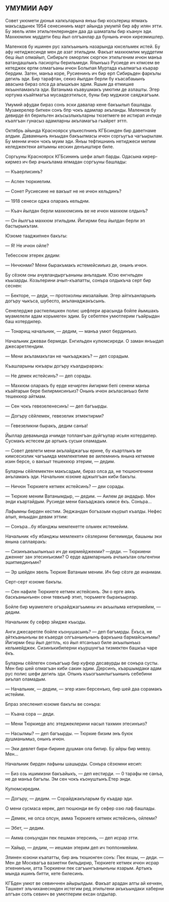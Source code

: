 ## УМУМИИ АФУ

Совет укюмети дюнья халкъларына янъы бир косьтериш япмакъ макъсадынек 1954 сенесининъ март айында умумпй бир афу илян этти.
Бу эвель илян этильгенлеринден даа да шаматалы бир къанун эди.
Махкюмлик муддети беш йыл олгъанлар да бунынъ ичюн киреэмишлер.

Маленков бу ишинен рус халкъынынъ назарында юксельмек истей.
Бу афу нетиджесинде мен де азат этильдим.
Факъат махкюмлик муддетим беш йыл олмайып, Сибирьге омюрлик сюргюн этильгеним ичюн манъа ватандашлыкъ пасиорты берильмеди.
Ялынъыз Русиеде ич кпмсем ве кетеджек ерпм олмагъаны ичюн Болыпая Муртада къалмагъа къарар бердим.
Заген, манъа коре, Русиенинъ ич бир ерп Сибирьден фаркълы дегиль эди.
Бир тарафтан, секиз йылдан берли бу къасабаыынъ авасына бираз олса да алышкъан эдим.
Яшым да етмишке якъынламакъта эди.
Ватаныма къавушмакъ умютим де азлашты.
Эгер юртума къайтмагъа мусаадеэтильсе, буны бир муджизе саяджагъым.

Умумий афудаи бираз сонъ эски давалар кене бакъылып башлады.
Музакерелер биткен сонъ бпр чокъ адамлар акъланды.
Маленков бу девирде ёл берильген акъсызлыкъларны тюзетмеге ве истирап ичпнде къалгъан гунасыз адамларны акъламагъа гъайрет эттп.

Октябрь айында Красноярск улькеспнинъ КГБсинден бир даветнаме алдым.
Давамнынъ янъыдан бакъылмасы ичюн соргьугъа чагъырылам.
Бу меннм ичюн чокъ муим эди.
Янъы тефтишнинъ нетиджеси мепим келеджектеки аятымны кескин денъиштире биле.

Соргьуны Красноярск КГБсининъ шефи алып барды.
Одасына кирер-кирмез ич бир ачыкълама япмадан соргъуны башлады:

— Къаерлисинъ?

— Аслен тюркиелим.

— Сонет Русиесине не вакъыт не не ичюн кельдинъ?

— 1918 сенеси оджа оларакъ кельднм.

— Къач йылдан берли махкюмсинъ ве не ичюн махкюм олдынъ?

— Он йылгъа махкюм этильдим.
Йигирми беш йылдан берли эп бастырыкътам.

Юзюме тааджипнен бакъты:

— Я!
Не ичюн ойле?

Тебессюм этерек дедим:

— Ннчюнми?
Мени быракъмакъ истемейсииъиз де, онынъ ичюн.

Бу сёзюм оны ачувландыргъаныны анъладым.
Юзю енгнльден къызарды.
Козьлерини ачып-къапатты, сонъра олдыкъча серт бир сеснен:

— Бекторе, — деди, — протоколны имзалайым.
Эгер айткъанларынъ догъру чыкъса, шубеспз, акъланаджакъсынъ.

Сенелердже расткелишкен полис шефлери арасында бойле йымшакъ муамелели адам корьмеген эдим.
Бу себептен умютлерим гъайрыдан баш котердилер.

— Тонарищ начальник, — дедим, — манъа умют бердинъиз.

Начальник джеваи бермеди.
Енгильден кулюмсиреди.
О заман янъыдап джесаретлендим.

— Мени акъламакътан не чыкъаджакъ? — деп сорадым.

Къашларыны юкъары догъру къалдыраракъ:

— Не демек истейсинъ? — деп сорады.

— Махкюм оларакъ бу ерде кечирген йигирми бепі сенени манъа къайтарыи бере билирмисинъиз?
Онынъ ичюн акъласанъыз биле тешеккюр айтмам.

— Сен чокъ гевезеленесинъ! — деп багъырды.

— Догъру сёйлемек, гевезелик этмектирми?

— Гевезеликни быракъ, дедим санъа!

Йыллар девамында ичимде топлангъан дуйгъулар исьян котердилер.
Сусмакъ истесем де артыкъ сусыи оламадым.

— Совет девлети мени акълайджагъы ерине, бу къартлыкъ ве кимсесизлик чагъымда мемлекетиме ве аилемнинъ янына кетмеме изин берсе, о вакъыт тешеккюр этерим, — дедим.

Буларны сёйлемектен макъсадым, бираз олса да, не тюшюнгенини анъламакъ эди.
Начальник юзюме аджыпгъан киби бакъты.

— Ничюн Тюркиеге кетмек истейсинъ? — деи сорады.

— Тюркие меним Ватанымдыр, — дедим. — Аилем де андадыр.
Мен энди къартайдым.
Русиеде мени бакъаджакъ кимсе ёкъ.
Сонъра...

Лафымны бирден кестим.
Эеджандан богъазым къурып къалды.
Нефес алып, янъыдан девам эттим:

— Сонъра...бу ябанджы мемлекетте ольмек истемейим.

Начальник «бу ябанджы мемлекет» сёзлерини бегеимеди, башыны эки янына саллаяракъ:

— Сизинъакъылынъыз ич де кирмейджекми? —деди. — Тюркиени дженнег зан этесинъизми?
О ерде адамларнынъ ачлыкътан ольгенпни эшитмединъмн?

— Эр шейден эвель Тюркие Ватаным меним.
Ич бир сёзге де инанмам.

Серт-серт юзюме бакъты.

— Сен нафиле Тюркиеге кетмек истейсинъ.
Эм о ерге аякъ баскъанынънен сени тевкъиф этип, тюрьмеге быракъырлар.


Бойле бир муамелеге огърайджагъымны ич акъылыма кетирмейим, — дедим.

Начальник бу сефер зйидже къызды.

Анги джесаретле бойле къонушасынъ? — деп багъмрды.
Ёкъса, не айткъанынъны ве къаерде олгъанынънынъ фаркъына бармайсынъмы?
Йигирми беш йыл дегпль, юз йыл ятсанъыз биле акъылынъыз кельмейджек.
Сизинъкибилерни къуршунгъа тизмектен башкъа чаре ёкъ.

Буларны сёйлеген сонъагъыр бир куфюр десавурды ве сонъра сусты.
Мен бир шей олмагъан киби сакин эдим.
Дерсинъ, къаршымдаки адам рус полис шефи дегиль зди.
Опынъ къызгъынлыгъынынъ себебини аиълап оламадым.

— Начальник, — дедим, — эгер изин берсенъиз, бир шей даа сорамакъ истейим.

Бпраз элесленип юзюме бакъты ве сонъра:

— Къана сора — деди.

— Мени Тюркиеде апс этеджеклерини насыл тахмин этесинъиз?

— Насылмы? — деп багъырды. — Тюркие бизим энъ буюк душманымыз, онынъ ичюн.

— Эки девлет бири-бирине душман ола билир.
Бу айры бир мевзу.
Мен...

Начальник бирден лафыны шашырды.
Сонъра сёзюмни кесип:

— Биз озь ишимизни бакъайыкъ, — деп кестирди. — 0 тарафы не санъа, не де манъа багълы.
Эм сен чокъ къонуштынъ.Етер энди.

Кулюмсиредим.

— Догъру, — дедим. — Сорайджакъларым бу къадар эди.

О мени сусмаса керек, деп тюшюнди ве бу сефер озю лаф башлады.

— Демек, не олса олсун, амма Тюркиеге кетмек истейсинъ, ойлеми?

— Эбет, — дедим.

— Амма сонъундан пек пешман этерсинъ, — деп исрар зтти.

— Хайыр, — дедим, — иешман этерим деп ич тюппонмейим.

Элинен юзюни къапатты, бир ань тюшюнген сонъ:
Пек яхшы, — деди. — Мен де Москвагъа вазиетни бильдирир, Тюркиеге кетмек ичюн исрар эткенинъни, атта Тюркиени пек сагъынгъанынъны язарым.
Артыкъ мында ишинъ битти, кете билесинъ.

КГБден умют ве севинчнен айырылдым.
Факъат арадан алты ай кечкен, Ташкент эльчиханесннден истегим ред этильгени акъкъындаки хаберни алгъан сопъ севинч ве умютлерим ексан олдылар.
